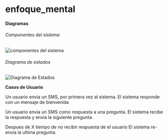 # enfoque_mental

#### Diagramas 

###### Componentes del sistema

![componentes del sistema](https://docs.google.com/drawings/d/1BOodMfxeulK2JkC3n4vDO2oeNCIL8d0CEO892MSlM8M/pub?w=478&h=205)

###### Diagrama de estados

![Diagrama de Estados](https://docs.google.com/drawings/d/1Di3s-8NsAH4Sh-ou_S52DDkoEtpbLzRQsSXKWDBgJ90/pub?w=477&h=308)




**Casos de Usuario**

Un usuario envia un SMS, por primera vez al sistema.
El sistema responde con un mensaje de bienvenida

Un usuario envia un SMS como respuesta a una pregunta.
El sistema recibe la respuesta y envia la siguiente pregunta.

Despues de X tiempo de no recibir respuesta de el usuario
El sistema re-envia la ultima pregunta.

